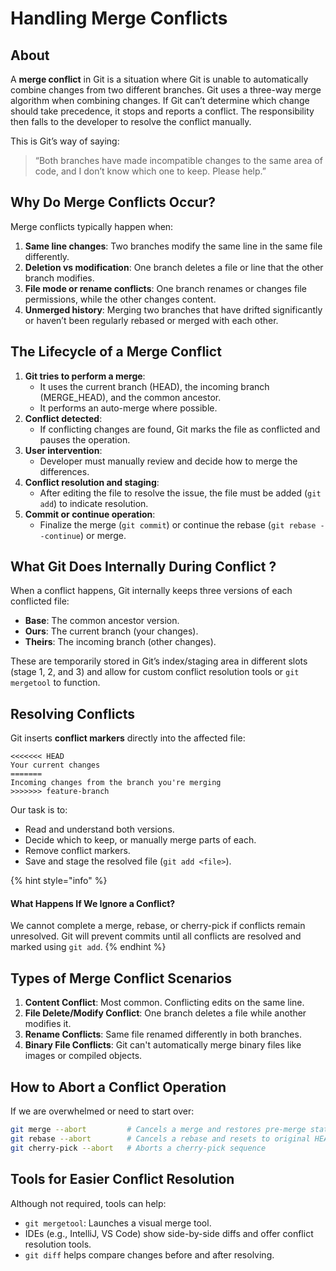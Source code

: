 # Handling Merge Conflicts

## About

A **merge conflict** in Git is a situation where Git is unable to automatically combine changes from two different branches. Git uses a three-way merge algorithm when combining changes. If Git can’t determine which change should take precedence, it stops and reports a conflict. The responsibility then falls to the developer to resolve the conflict manually.

This is Git’s way of saying:

> “Both branches have made incompatible changes to the same area of code, and I don’t know which one to keep. Please help.”

## Why Do Merge Conflicts Occur?

Merge conflicts typically happen when:

1. **Same line changes**: Two branches modify the same line in the same file differently.
2. **Deletion vs modification**: One branch deletes a file or line that the other branch modifies.
3. **File mode or rename conflicts**: One branch renames or changes file permissions, while the other changes content.
4. **Unmerged history**: Merging two branches that have drifted significantly or haven’t been regularly rebased or merged with each other.

## The Lifecycle of a Merge Conflict

1. **Git tries to perform a merge**:
   * It uses the current branch (HEAD), the incoming branch (MERGE\_HEAD), and the common ancestor.
   * It performs an auto-merge where possible.
2. **Conflict detected**:
   * If conflicting changes are found, Git marks the file as conflicted and pauses the operation.
3. **User intervention**:
   * Developer must manually review and decide how to merge the differences.
4. **Conflict resolution and staging**:
   * After editing the file to resolve the issue, the file must be added (`git add`) to indicate resolution.
5. **Commit or continue operation**:
   * Finalize the merge (`git commit`) or continue the rebase (`git rebase --continue`) or merge.

## What Git Does Internally During Conflict ?

When a conflict happens, Git internally keeps three versions of each conflicted file:

* **Base**: The common ancestor version.
* **Ours**: The current branch (your changes).
* **Theirs**: The incoming branch (other changes).

These are temporarily stored in Git’s index/staging area in different slots (stage 1, 2, and 3) and allow for custom conflict resolution tools or `git mergetool` to function.

## Resolving Conflicts

Git inserts **conflict markers** directly into the affected file:

```
<<<<<<< HEAD
Your current changes
=======
Incoming changes from the branch you're merging
>>>>>>> feature-branch
```

Our task is to:

* Read and understand both versions.
* Decide which to keep, or manually merge parts of each.
* Remove conflict markers.
* Save and stage the resolved file (`git add <file>`).

{% hint style="info" %}
#### What Happens If We Ignore a Conflict?

We cannot complete a merge, rebase, or cherry-pick if conflicts remain unresolved. Git will prevent commits until all conflicts are resolved and marked using `git add`.
{% endhint %}

## Types of Merge Conflict Scenarios

1. **Content Conflict**: Most common. Conflicting edits on the same line.
2. **File Delete/Modify Conflict**: One branch deletes a file while another modifies it.
3. **Rename Conflicts**: Same file renamed differently in both branches.
4. **Binary File Conflicts**: Git can't automatically merge binary files like images or compiled objects.

## How to Abort a Conflict Operation

If we are overwhelmed or need to start over:

```bash
git merge --abort         # Cancels a merge and restores pre-merge state
git rebase --abort        # Cancels a rebase and resets to original HEAD
git cherry-pick --abort   # Aborts a cherry-pick sequence
```

## Tools for Easier Conflict Resolution

Although not required, tools can help:

* `git mergetool`: Launches a visual merge tool.
* IDEs (e.g., IntelliJ, VS Code) show side-by-side diffs and offer conflict resolution tools.
* `git diff` helps compare changes before and after resolving.

